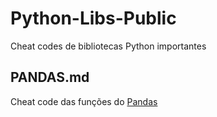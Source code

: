 # Python-Libs-Public
 Cheat codes de bibliotecas Python importantes
 
## PANDAS.md
Cheat code das funções do [Pandas](https://github.com/ML-Passionate/Python-Libs-Public/Pandas.md)

